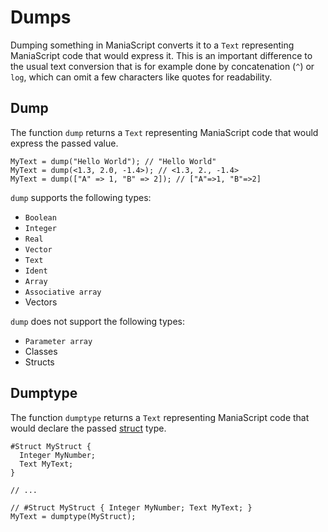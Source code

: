 # Dumps
Dumping something in ManiaScript converts it to a `Text` representing ManiaScript code that would express it. This is an important difference to the usual text conversion that is for example done by concatenation (`^`) or `log`, which can omit a few characters like quotes for readability.

## Dump
The function `dump` returns a `Text` representing ManiaScript code that would express the passed value.

```ManiaScript
MyText = dump("Hello World"); // "Hello World"
MyText = dump(<1.3, 2.0, -1.4>); // <1.3, 2., -1.4>
MyText = dump(["A" => 1, "B" => 2]); // ["A"=>1, "B"=>2]
```

`dump` supports the following types:
- `Boolean`
- `Integer`
- `Real`
- `Vector`
- `Text`
- `Ident`
- `Array`
- `Associative array`
- Vectors

`dump` does not support the following types:
- `Parameter array`
- Classes
- Structs

## Dumptype
The function `dumptype` returns a `Text` representing ManiaScript code that would declare the passed [struct](/basics/types.html#struct) type.

```ManiaScript
#Struct MyStruct {
  Integer MyNumber;
  Text MyText;
}

// ...

// #Struct MyStruct { Integer MyNumber; Text MyText; }
MyText = dumptype(MyStruct);
```

